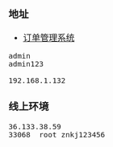 <span  style="font-family: Simsun,serif; font-size: 17px; ">

### 地址

- [订单管理系统](http://192.168.1.132/index)
~~~
admin
admin123
~~~

~~~
192.168.1.132

~~~

### 线上环境

~~~
36.133.38.59
33068  root znkj123456
~~~

</span>